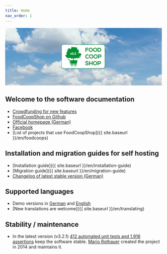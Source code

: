 ```yaml
---
title: Home
nav_order: 1
---
```


![](https://raw.githubusercontent.com/foodcoopshop/foodcoopshop/master/webroot/files/images/sliders/demo-slider.jpg)

## Welcome to the software documentation

* [Crowdfunding for new features](https://www.foodcoopshop.com/crowdfunding-weiterentwicklung)
* [FoodCoopShop on Github]({{site.repo_url}})
* [Official homepage (German)](https://www.foodcoopshop.com/)
* [Facebook](https://facebook.com/FoodCoopShop)
* [List of projects that use FoodCoopShop]({{ site.baseurl }}/en/foodcoops)

## Installation and migration guides for self hosting

* [Installation guide]({{ site.baseurl }}/en/installation-guide)
* [Migration guide]({{ site.baseurl }}/en/migration-guide)
* [Changelog of latest stable version (German)]({{{site.repo_url}}/blob/master/CHANGELOG.md)

## Supported languages

* Demo versions in [German](https://demo-de.foodcoopshop.com) and [English](https://demo-en.foodcoopshop.com)
* [New translations are welcome]({{ site.baseurl }}/en/translating)

## Stability / maintenance

* In the latest version (v3.2.1) [412 automated unit tests and 1.916 assertions]({{site.repo_url}}/actions) keep the software stable.
[Mario Rothauer](https://github.com/mrothauer) created the project in 2014 and maintains it.
